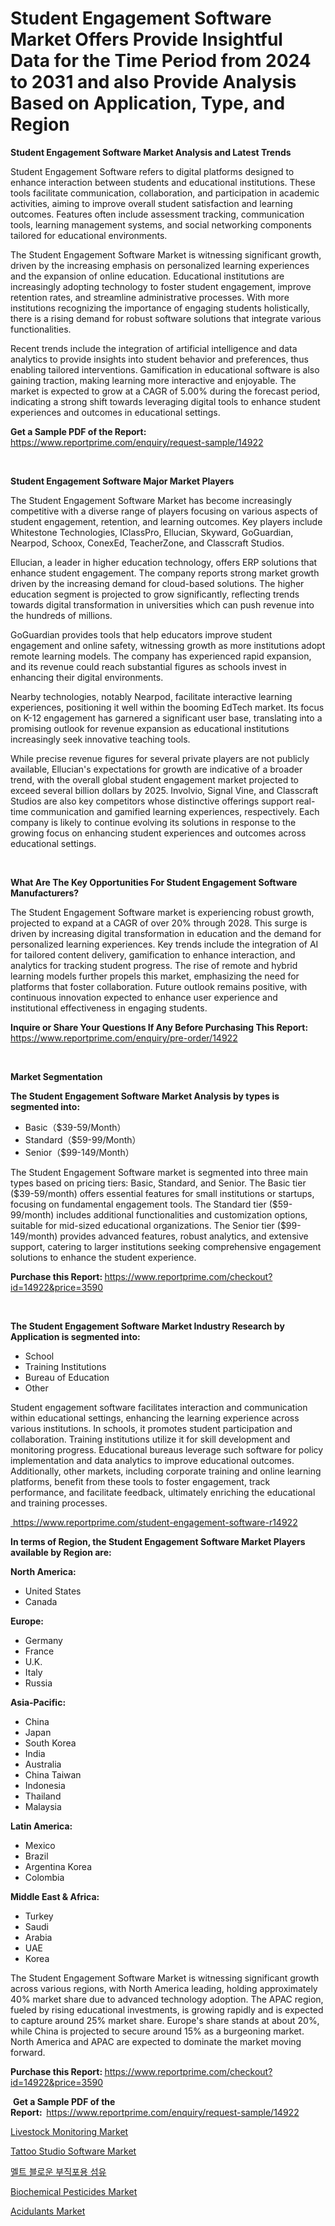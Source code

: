 <p><h1>Student Engagement Software Market Offers Provide Insightful Data for the Time Period from 2024 to 2031 and also Provide Analysis Based on Application, Type, and Region</h1></p><p><strong>Student Engagement Software Market Analysis and Latest Trends</strong></p>
<p><p>Student Engagement Software refers to digital platforms designed to enhance interaction between students and educational institutions. These tools facilitate communication, collaboration, and participation in academic activities, aiming to improve overall student satisfaction and learning outcomes. Features often include assessment tracking, communication tools, learning management systems, and social networking components tailored for educational environments.</p><p>The Student Engagement Software Market is witnessing significant growth, driven by the increasing emphasis on personalized learning experiences and the expansion of online education. Educational institutions are increasingly adopting technology to foster student engagement, improve retention rates, and streamline administrative processes. With more institutions recognizing the importance of engaging students holistically, there is a rising demand for robust software solutions that integrate various functionalities.</p><p>Recent trends include the integration of artificial intelligence and data analytics to provide insights into student behavior and preferences, thus enabling tailored interventions. Gamification in educational software is also gaining traction, making learning more interactive and enjoyable. The market is expected to grow at a CAGR of 5.00% during the forecast period, indicating a strong shift towards leveraging digital tools to enhance student experiences and outcomes in educational settings.</p></p>
<p><strong>Get a Sample PDF of the Report:&nbsp;</strong> <a href="https://www.reportprime.com/enquiry/request-sample/14922">https://www.reportprime.com/enquiry/request-sample/14922</a></p>
<p>&nbsp;</p>
<p><strong>Student Engagement Software Major Market Players</strong></p>
<p><p>The Student Engagement Software Market has become increasingly competitive with a diverse range of players focusing on various aspects of student engagement, retention, and learning outcomes. Key players include Whitestone Technologies, IClassPro, Ellucian, Skyward, GoGuardian, Nearpod, Schoox, ConexEd, TeacherZone, and Classcraft Studios. </p><p>Ellucian, a leader in higher education technology, offers ERP solutions that enhance student engagement. The company reports strong market growth driven by the increasing demand for cloud-based solutions. The higher education segment is projected to grow significantly, reflecting trends towards digital transformation in universities which can push revenue into the hundreds of millions.</p><p>GoGuardian provides tools that help educators improve student engagement and online safety, witnessing growth as more institutions adopt remote learning models. The company has experienced rapid expansion, and its revenue could reach substantial figures as schools invest in enhancing their digital environments.</p><p>Nearby technologies, notably Nearpod, facilitate interactive learning experiences, positioning it well within the booming EdTech market. Its focus on K-12 engagement has garnered a significant user base, translating into a promising outlook for revenue expansion as educational institutions increasingly seek innovative teaching tools.</p><p>While precise revenue figures for several private players are not publicly available, Ellucian's expectations for growth are indicative of a broader trend, with the overall global student engagement market projected to exceed several billion dollars by 2025. Involvio, Signal Vine, and Classcraft Studios are also key competitors whose distinctive offerings support real-time communication and gamified learning experiences, respectively. Each company is likely to continue evolving its solutions in response to the growing focus on enhancing student experiences and outcomes across educational settings.</p></p>
<p>&nbsp;</p>
<p><strong>What Are The Key Opportunities For Student Engagement Software Manufacturers?</strong></p>
<p><p>The Student Engagement Software market is experiencing robust growth, projected to expand at a CAGR of over 20% through 2028. This surge is driven by increasing digital transformation in education and the demand for personalized learning experiences. Key trends include the integration of AI for tailored content delivery, gamification to enhance interaction, and analytics for tracking student progress. The rise of remote and hybrid learning models further propels this market, emphasizing the need for platforms that foster collaboration. Future outlook remains positive, with continuous innovation expected to enhance user experience and institutional effectiveness in engaging students.</p></p>
<p><strong>Inquire or Share Your Questions If Any Before Purchasing This Report:</strong> <a href="https://www.reportprime.com/enquiry/pre-order/14922">https://www.reportprime.com/enquiry/pre-order/14922</a></p>
<p>&nbsp;</p>
<p><strong>Market Segmentation</strong></p>
<p><strong>The Student Engagement Software Market Analysis by types is segmented into:</strong></p>
<p><ul><li>Basic（$39-59/Month）</li><li>Standard（$59-99/Month）</li><li>Senior（$99-149/Month）</li></ul></p>
<p><p>The Student Engagement Software market is segmented into three main types based on pricing tiers: Basic, Standard, and Senior. The Basic tier ($39-59/month) offers essential features for small institutions or startups, focusing on fundamental engagement tools. The Standard tier ($59-99/month) includes additional functionalities and customization options, suitable for mid-sized educational organizations. The Senior tier ($99-149/month) provides advanced features, robust analytics, and extensive support, catering to larger institutions seeking comprehensive engagement solutions to enhance the student experience.</p></p>
<p><strong>Purchase this Report:&nbsp;</strong><a href="https://www.reportprime.com/checkout?id=14922&price=3590">https://www.reportprime.com/checkout?id=14922&price=3590</a></p>
<p>&nbsp;</p>
<p><strong>The Student Engagement Software Market Industry Research by Application is segmented into:</strong></p>
<p><ul><li>School</li><li>Training Institutions</li><li>Bureau of Education</li><li>Other</li></ul></p>
<p><p>Student engagement software facilitates interaction and communication within educational settings, enhancing the learning experience across various institutions. In schools, it promotes student participation and collaboration. Training institutions utilize it for skill development and monitoring progress. Educational bureaus leverage such software for policy implementation and data analytics to improve educational outcomes. Additionally, other markets, including corporate training and online learning platforms, benefit from these tools to foster engagement, track performance, and facilitate feedback, ultimately enriching the educational and training processes.</p></p>
<p><a href="https://www.reportprime.com/student-engagement-software-r14922">&nbsp;https://www.reportprime.com/student-engagement-software-r14922</a></p>
<p><strong>In terms of Region, the Student Engagement Software Market Players available by Region are:</strong></p>
<p>
    <p> <strong> North America: </strong>
        <ul>
            <li>United States</li>
            <li>Canada</li>
        </ul>
        </p> 
    <p> <strong> Europe: </strong>
        <ul>
            <li>Germany</li>
            <li>France</li>
            <li>U.K.</li>
            <li>Italy</li>
            <li>Russia</li>
        </ul>
        </p> 
    <p> <strong> Asia-Pacific: </strong>
        <ul>
            <li>China</li>
            <li>Japan</li>
            <li>South Korea</li>
            <li>India</li>
            <li>Australia</li>
            <li>China Taiwan</li>
            <li>Indonesia</li>
            <li>Thailand</li>
            <li>Malaysia</li>
        </ul>
        </p> 
    <p> <strong> Latin America: </strong>
        <ul>
            <li>Mexico</li>
            <li>Brazil</li>
            <li>Argentina Korea</li>
            <li>Colombia</li>
        </ul>
        </p> 
    <p> <strong> Middle East & Africa: </strong>
        <ul>
            <li>Turkey</li>
            <li>Saudi</li>
            <li>Arabia</li>
            <li>UAE</li>
            <li>Korea</li>
        </ul>
    </p>
    </p>
<p><p>The Student Engagement Software Market is witnessing significant growth across various regions, with North America leading, holding approximately 40% market share due to advanced technology adoption. The APAC region, fueled by rising educational investments, is growing rapidly and is expected to capture around 25% market share. Europe's share stands at about 20%, while China is projected to secure around 15% as a burgeoning market. North America and APAC are expected to dominate the market moving forward.</p></p>
<p><strong>Purchase this Report: </strong><a href="https://www.reportprime.com/checkout?id=14922&price=3590">https://www.reportprime.com/checkout?id=14922&price=3590</a></p>
<p>&nbsp;<strong>Get a Sample PDF of the Report:&nbsp;&nbsp;</strong><a href="https://www.reportprime.com/enquiry/request-sample/14922">https://www.reportprime.com/enquiry/request-sample/14922</a></p>
<p><strong></strong></p>
<p><p><a href="https://issuu.com/reportprime-2/docs/livestock-monitoring-market-size-20_c31ff5f3d1ae7f">Livestock Monitoring Market</a></p><p><a href="https://github.com/vimar16th/Market-Research-Report-List-6/blob/main/tattoo-studio-software-market.md">Tattoo Studio Software Market</a></p><p><a href="https://medium.com/@ixknzplk81/fiber-for-melt-blown-nonwoven-fabrics-market-%EC%9D%98-%EA%B8%80%EB%A1%9C%EB%B2%8C-%EC%8B%9C%EC%9E%A5-%EA%B0%9C%EC%9A%94%EB%8A%94-%EC%A0%84-%EC%84%B8%EA%B3%84-%EB%B0%8F-%EC%A3%BC%EC%9A%94-%EC%8B%9C%EC%9E%A5%EC%9D%98-%EC%82%B0%EC%97%85%EC%97%90-%EC%98%81%ED%96%A5%EC%9D%84-%EB%AF%B8%EC%B9%98%EB%8A%94-%EC%A3%BC%EC%9A%94-%ED%8A%B8%EB%A0%8C%EB%93%9C%EC%97%90-%EB%8C%80%ED%95%9C-e36b7bf3dafa?postPublishedType=initial">멜트 블로운 부직포용 섬유</a></p><p><a href="https://issuu.com/reportprime-2/docs/biochemical-pesticides-market-size-_7ae4335b88083d">Biochemical Pesticides Market</a></p><p><a href="https://medium.com/@lindakreitz382024/the-acidulants-market-is-experiencing-higher-than-anticipated-demand-compared-to-pre-pandemic-3864676be37f">Acidulants Market</a></p></p>